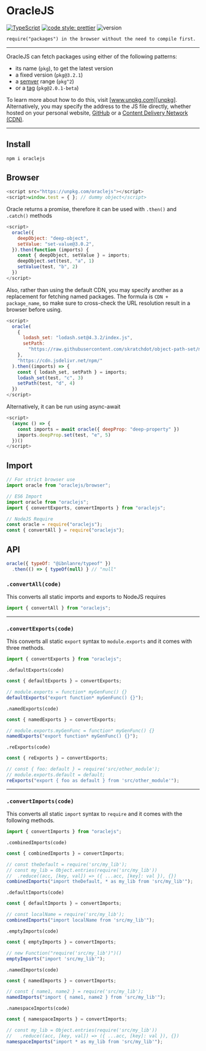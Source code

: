 # OracleJS

[![TypeScript][typescript-badge]][typescript]
[![code style: prettier][prettier-badge]][prettier]
![version][version-badge]

```markdown
require("packages") in the browser without the need to compile first.
```

---

OracleJS can fetch packages using either of the following patterns:

- its name (`pkg`), to get the latest version
- a fixed version (`pkg@3.2.1`)
- a [semver][semver] range (`pkg^2`)
- or a [tag][tag] (`pkg@2.0.1-beta`)

To learn more about how to do this, visit [www.unpkg.com][unpkg]. Alternatively, you may specify the address to the JS file directly, whether hosted on your personal website, [GitHub][github] or a [Content Delivery Network (CDN)][cdn].

---

## Install

```bash
npm i oraclejs
```

## Browser

```javascript
<script src="https://unpkg.com/oraclejs"></script>
<script>window.test = { }; // dummy object</script>
```

Oracle returns a promise, therefore it can be used with `.then()` and `.catch()` methods

```javascript
<script>
  oracle({
    deepObject: "deep-object",
    setValue: "set-value@3.0.2",
  }).then(function (imports) {
    const { deepObject, setValue } = imports;
    deepObject.set(test, "a", 1)
    setValue(test, "b", 2)
  })
</script>
```

Also, rather than using the default CDN, you may specify another as a replacement for fetching named packages. The formula is `CDN + package_name`, so make sure to cross-check the URL resolution result in a browser before using.

```javascript
<script>
  oracle(
    {
      lodash_set: "lodash.set@4.3.2/index.js",
      setPath:
        "https://raw.githubusercontent.com/skratchdot/object-path-set/master/index.js",
    },
    "https://cdn.jsdelivr.net/npm/"
  ).then((imports) => {
    const { lodash_set, setPath } = imports;
    lodash_set(test, "c", 3)
    setPath(test, "d", 4)
  })
</script>
```

Alternatively, it can be run using async-await

```javascript
<script>
  (async () => {
    const imports = await oracle({ deepProp: "deep-property" })
    imports.deepProp.set(test, "e", 5)
  })()
</script>
```

## Import

```javascript
// For strict browser use
import oracle from "oraclejs/browser"; 

// ES6 Import
import oracle from "oraclejs";
import { convertExports, convertImports } from "oraclejs";

// NodeJS Require
const oracle = require("oraclejs");
const { convertAll } = require("oraclejs");
```

## API

```javascript
oracle({ typeOf: "@ibnlanre/typeof" })
  .then(() => { typeOf(null) } // "null"
```

### `.convertAll(code)`

This converts all static imports and exports to NodeJS requires

```javascript
import { convertAll } from "oraclejs";
```

---

### `.convertExports(code)`

This converts all static `export` syntax to `module.exports` and it comes with three methods.

```javascript
import { convertExports } from "oraclejs";
```

  `.defaultExports(code)`

  ```javascript
  const { defaultExports } = convertExports;

  // module.exports = function* myGenFunc() {}
  defaultExports("export function* myGenFunc() {}");
  ```

  `.namedExports(code)`

  ```javascript
  const { namedExports } = convertExports;

  // module.exports.myGenFunc = function* myGenFunc() {}
  namedExports("export function* myGenFunc() {}");
  ```

  `.reExports(code)`

  ```javascript
  const { reExports } = convertExports;

  // const { foo: default } = require('src/other_module');
  // module.exports.default = default;
  reExports("export { foo as default } from 'src/other_module'");
  ```

---

### `.convertImports(code)`

This converts all static `import` syntax to `require` and it comes with the following methods.

```javascript
import { convertImports } from "oraclejs";
```

  `.combinedImports(code)`

  ```javascript
  const { combinedImports } = convertImports;

  // const theDefault = require('src/my_lib');
  // const my_lib = Object.entries(require('src/my_lib'))
  //  .reduce((acc, [key, val]) => ({ ...acc, [key]: val }), {})
  combinedImports("import theDefault, * as my_lib from 'src/my_lib'");
  ```

  `.defaultImports(code)`

  ```javascript
  const { defaultImports } = convertImports;

  // const localName = require('src/my_lib');
  combinedImports("import localName from 'src/my_lib'");
  ```

  `.emptyImports(code)`

  ```javascript
  const { emptyImports } = convertImports;

  // new Function("require('src/my_lib')")()
  emptyImports("import 'src/my_lib'");
  ```

  `.namedImports(code)`

  ```javascript
  const { namedImports } = convertImports;

  // const { name1, name2 } = require('src/my_lib');
  namedImports("import { name1, name2 } from 'src/my_lib'");
  ```

  `.namespaceImports(code)`

  ```javascript
  const { namespaceImports } = convertImports;

  // const my_lib = Object.entries(require('src/my_lib'))
  //   .reduce((acc, [key, val]) => ({ ...acc, [key]: val }), {})
  namespaceImports("import * as my_lib from 'src/my_lib'");
  ```

[cdn]: https://www.cloudflare.com/learning/cdn/what-is-a-cdn/
[github]: https://github.com/
[prettier]: https://github.com/prettier/prettier
[prettier-badge]: https://img.shields.io/badge/code_style-prettier-f8bc45.svg
[semver]: https://semver.npmjs.com/
[tag]: https://docs.npmjs.com/cli/v6/commands/npm-dist-tag
[typescript]: http://www.typescriptlang.org/
[typescript-badge]: https://img.shields.io/badge/%3C%2F%3E-TypeScript-%230074c1.svg
[unpkg]: https://www.unpkg.com/
[version-badge]: https://img.shields.io/badge/version-0.1.0-orange
